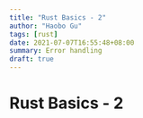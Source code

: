 ```yaml
---
title: "Rust Basics - 2"
author: "Haobo Gu"
tags: [rust]
date: 2021-07-07T16:55:48+08:00
summary: Error handling
draft: true
---
```


# Rust Basics - 2

